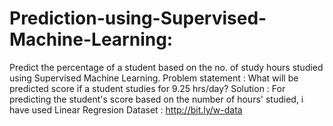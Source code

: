 # Prediction-using-Supervised-Machine-Learning:

Predict the percentage of a student based on the no. of study hours studied using Supervised Machine Learning.
Problem statement : 
What will be predicted score if a student studies for 9.25 hrs/day? 
Solution :
For predicting the student's score based on the number of hours' studied, i have used Linear Regresion Dataset :
http://bit.ly/w-data
